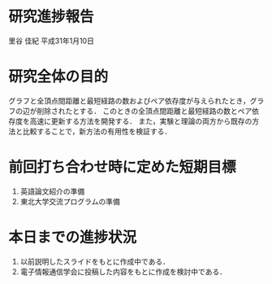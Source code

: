 研究進捗報告
================
里谷 佳紀
平成31年1月10日

# 研究全体の目的

グラフと全頂点間距離と最短経路の数およびペア依存度が与えられたとき，グラフの辺が削除されたとする．
このときの全頂点間距離と最短経路の数とペア依存度を高速に更新する方法を開発する．
また，実験と理論の両方から既存の方法と比較することで，新方法の有用性を検証する．

# 前回打ち合わせ時に定めた短期目標

1.  英語論文紹介の準備
2.  東北大学交流プログラムの準備

# 本日までの進捗状況

1.  以前説明したスライドをもとに作成中である．
2.  電子情報通信学会に投稿した内容をもとに作成を検討中である．
